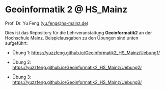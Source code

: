 # Geoinformatik 2 @ HS_Mainz
Prof. Dr. Yu Feng (yu.feng@hs-mainz.de)

Dies ist das Repository für die Lehrveranstaltung **Geoinformatik2** an der Hochschule Mainz. Beispielausgaben zu den Übungen sind unten aufgeführt:

- Übung 1: https://yuzzfeng.github.io/Geoinformatik2_HS_Mainz/Uebung1/  

- Übung 2: https://yuzzfeng.github.io/Geoinformatik2_HS_Mainz/Uebung2/  

- Übung 3: https://yuzzfeng.github.io/Geoinformatik2_HS_Mainz/Uebung3/ 